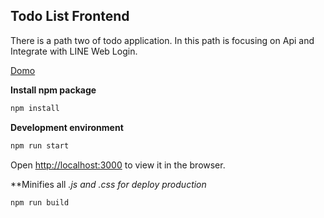## Todo List Frontend


There is a path two of todo application. In this path is focusing on Api and Integrate with LINE Web Login.
  
[Domo](https://line-todo-manage.herokuapp.com)

**Install npm package**
```bash
npm install
```

**Development environment**
```bash
npm run start
```

Open [http://localhost:3000](http://localhost:3000) to view it in the browser.


**Minifies all *.js and *.css for deploy production**
```bash
npm run build
```
